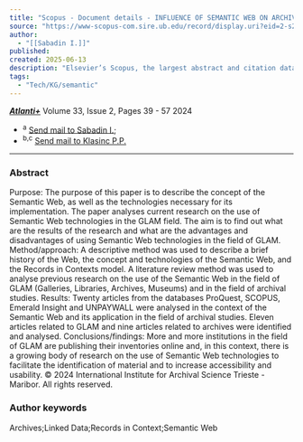 ```yaml
---
title: "Scopus - Document details - INFLUENCE OF SEMANTIC WEB ON ARCHIVAL SCIENCE"
source: "https://www-scopus-com.sire.ub.edu/record/display.uri?eid=2-s2.0-85189352023&origin=resultslist&sort=plf-f&src=s&sid=5fa892d65090554201bf43f1963ed85b&sot=a&sdt=a&s=TITLE-ABS-KEY%28+%28+%22participatory+design%22+OR+%22co-creation*%22+OR+%22user+centered+design%22+OR+%22human+centered+design%22+OR+%22human+centered+interaction%22+OR+%22CK+theory%22+OR+%22usability%22+OR+%22UX%22+OR+%22social+innovation%22+%29+AND+%28+%22knowledge+graph*%22+OR+%22semantic+web%22+OR+%22linked+data%22+OR+%22RDF%22+OR+%22ontology+engineering%22+OR+%22semantic+technology%22+OR+%22semantic+data%22+OR+%22semantic+frames%22+OR+%22frame+semantics%22+OR+%22knowledge+organization+system*%22+OR+%22KOS%22+%29+AND+%28+%22cultural+heritage%22+OR+%22GLAM%22+OR+%22GLAM+metadata%22+OR+%22museum*%22+OR+%22archive*%22+OR+%22library%22+OR+%22libraries%22+OR+%22digital+collections%22+OR+%22historical+memory%22+OR+%22historical+corpus%22+OR+%22metadata+crosswalk*%22+OR+%22metadata+schema%22+OR+%22digital+humanities%22+OR+%22polyvocality%22+OR+%22post-colonial+heritage%22+%29%29AND+PUBYEAR+%26gt%3B+2014&sl=754&sessionSearchId=5fa892d65090554201bf43f1963ed85b&relpos=9"
author:
  - "[[Sabadin I.]]"
published:
created: 2025-06-13
description: "Elsevier’s Scopus, the largest abstract and citation database of peer-reviewed literature. Search and access research from the science, technology, medicine, social sciences and arts and humanities fields."
tags:
  - "Tech/KG/semantic"
---
```

[***Atlanti+***](https://www-scopus-com.sire.ub.edu/record/?eid=2-s2.0-85189352023&origin=resultslist&sort=plf-f&src=s&sid=5fa892d65090554201bf43f1963ed85b&sot=a&sdt=a&s=TITLE-ABS-KEY%28+%28+%22participatory+design%22+OR+%22co-creation*%22+OR+%22user+centered+design%22+OR+%22human+centered+design%22+OR+%22human+centered+interaction%22+OR+%22CK+theory%22+OR+%22usability%22+OR+%22UX%22+OR+%22social+innovation%22+%29+AND+%28+%22knowledge+graph*%22+OR+%22semantic+web%22+OR+%22linked+data%22+OR+%22RDF%22+OR+%22ontology+engineering%22+OR+%22semantic+technology%22+OR+%22semantic+data%22+OR+%22semantic+frames%22+OR+%22frame+semantics%22+OR+%22knowledge+organization+system*%22+OR+%22KOS%22+%29+AND+%28+%22cultural+heritage%22+OR+%22GLAM%22+OR+%22GLAM+metadata%22+OR+%22museum*%22+OR+%22archive*%22+OR+%22library%22+OR+%22libraries%22+OR+%22digital+collections%22+OR+%22historical+memory%22+OR+%22historical+corpus%22+OR+%22metadata+crosswalk*%22+OR+%22metadata+schema%22+OR+%22digital+humanities%22+OR+%22polyvocality%22+OR+%22post-colonial+heritage%22+%29%29AND+PUBYEAR+%26gt%3B+2014&sl=754&sessionSearchId=5fa892d65090554201bf43f1963ed85b&relpos=9#) Volume 33, Issue 2, Pages 39 - 57 2024

- <sup>a</sup> [Send mail to Sabadin I.](https://www-scopus-com.sire.ub.edu/record/);
- <sup>b<span>,</span></sup><sup>c</sup> [Send mail to Klasinc P.P.](https://www-scopus-com.sire.ub.edu/record/)

---

### Abstract

Purpose: The purpose of this paper is to describe the concept of the Semantic Web, as well as the technologies necessary for its implementation. The paper analyses current research on the use of Semantic Web technologies in the GLAM field. The aim is to find out what are the results of the research and what are the advantages and disadvantages of using Semantic Web technologies in the field of GLAM. Method/approach: A descriptive method was used to describe a brief history of the Web, the concept and technologies of the Semantic Web, and the Records in Contexts model. A literature review method was used to analyse previous research on the use of the Semantic Web in the field of GLAM (Galleries, Libraries, Archives, Museums) and in the field of archival studies. Results: Twenty articles from the databases ProQuest, SCOPUS, Emerald Insight and UNPAYWALL were analysed in the context of the Semantic Web and its application in the field of archival studies. Eleven articles related to GLAM and nine articles related to archives were identified and analysed. Conclusions/findings: More and more institutions in the field of GLAM are publishing their inventories online and, in this context, there is a growing body of research on the use of Semantic Web technologies to facilitate the identification of material and to increase accessibility and usability. © 2024 International Institute for Archival Science Trieste - Maribor. All rights reserved.

### Author keywords

Archives;Linked Data;Records in Context;Semantic Web